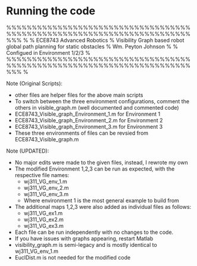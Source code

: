 # Running the code

%%%%%%%%%%%%%%%%%%%%%%%%%%%%%%%%%%%%%%%%%%%%%%%%%%%%%%%%%%%%%%%%%%%%%%%%%%%
%
% ECE8743 Advanced Robotics
% Visibility Graph based robot global path planning for static obstacles
% Wm. Peyton Johnson
%
% Configued in Environment 1/2/3
%
%%%%%%%%%%%%%%%%%%%%%%%%%%%%%%%%%%%%%%%%%%%%%%%%%%%%%%%%%%%%%%%%%%%%%%%%%%%
%

Note (Original Scripts):
- other files are helper files for the above main scripts
- To switch between the three environment configurations, comment the others in visible_graph.m (well documented and commented code)
- ECE8743_Visible_graph_Environment_1.m for Environment 1
- ECE8743_Visible_graph_Environment_2.m for Environment 2
- ECE8743_Visible_graph_Environment_3.m for Environment 3
- These three environments of files can be revsied from ECE8743_Visible_graph.m

Note (UPDATED):
- No major edits were made to the given files, instead, I rewrote my own
- The modified Environment 1,2,3 can be run as expected, with the respective file names:
	- wj311_VG_env_1.m
	- wj311_VG_env_2.m
	- wj311_VG_env_3.m
	- Where environment 1 is the most general example to build from
- The additional maps 1,2,3 were also added as individual files as follows:
	- wj311_VG_ex1.m
	- wj311_VG_ex2.m
	- wj311_VG_ex3.m
- Each file can be run independently with no changes to the code.
- If you have issues with graphs appearing, restart Matlab
- visibility_graph.m is semi-legacy and is mostly identical to wj311_VG_env_1.m
- EuclDist.m is not needed for the modified code
